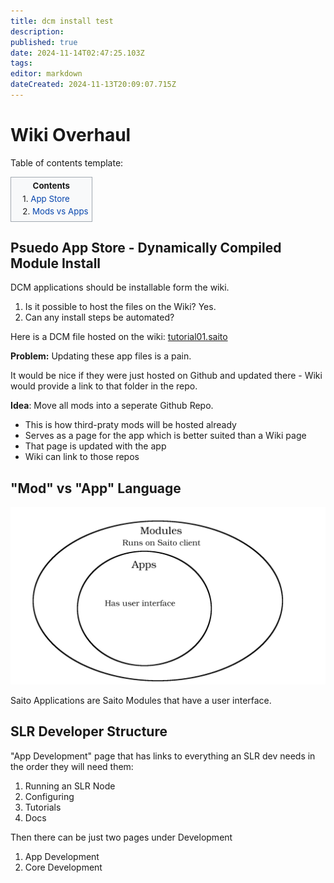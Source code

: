 ```yaml
---
title: dcm install test
description: 
published: true
date: 2024-11-14T02:47:25.103Z
tags: 
editor: markdown
dateCreated: 2024-11-13T20:09:07.715Z
---
```


# Wiki Overhaul

Table of contents template:
<style>
  .toc {
    display: table;
    border: 1px solid #a2a9b1;
    background-color: #f8f9fa;
    padding: 5px;
    margin: 1em 0;
    font-size: 95%;
  }

  .toc-title {
    text-align: center;
    font-weight: bold;
    margin: 0.5em 1;
  }

  .toc ul {
    list-style: none;
    margin: 0.3em 0 0 1em;
    padding: 0;
    line-height: 1.4;
  }

  .toc li {
    margin: 0.1em 0;
  }

  .toc a {
    color: #0645ad;
    text-decoration: none;
  }

  .toc a:hover {
    text-decoration: underline;
  }
</style>

<div class="toc">
  <div class="toc-title">Contents</div>
  <ul>
    <li>1. <a href="app">App Store</a>
    </li>
    <li>2. <a href="mods">Mods vs Apps</a>
    </li>
  </ul>
</div>

## <div id="app">Psuedo App Store - Dynamically Compiled Module Install</div>

DCM applications should be installable form the wiki.

1. Is it possible to host the files on the Wiki? Yes.
2. Can any install steps be automated?

Here is a DCM file hosted on the wiki: [tutorial01.saito](/tutorial01.saito)

**Problem:** Updating these app files is a pain.

It would be nice if they were just hosted on Github and updated there - Wiki would provide a link to that folder in the repo.

**Idea**:
Move all mods into a seperate Github Repo.

* This is how third-praty mods will be hosted already
* Serves as a page for the app which is better suited than a Wiki page
* That page is updated with the app
* Wiki can link to those repos

<!--An app can be hosted which fethes and installs from such a link, or installs a user uploaded file for more advanced users wishing to install trustlessly i.e. have access to source code.-->

## <div id="mods">"Mod" vs "App" Language</div>

![apps-vs-mods.png](/apps-vs-mods.png)

Saito Applications are Saito Modules that have a user interface.

## SLR Developer Structure

"App Development" page that has links to everything an SLR dev needs in the order they will need them:

1. Running an SLR Node
2. Configuring
3. Tutorials
4. Docs

Then there can be just two pages under Development
1. App Development
2. Core Development